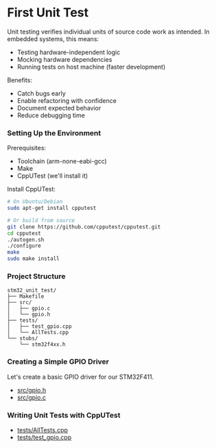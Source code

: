 # First Unit Test

Unit testing verifies individual units of source code work as intended. In embedded systems, this means:

- Testing hardware-independent logic
- Mocking hardware dependencies
- Running tests on host machine (faster development)

Benefits:

- Catch bugs early
- Enable refactoring with confidence
- Document expected behavior
- Reduce debugging time

### Setting Up the Environment 

Prerequisites:

- Toolchain (arm-none-eabi-gcc)
- Make
- CppUTest (we'll install it)

Install CppUTest:

```bash
# On Ubuntu/Debian
sudo apt-get install cpputest

# Or build from source
git clone https://github.com/cpputest/cpputest.git
cd cpputest
./autogen.sh
./configure
make
sudo make install
```

###  Project Structure

```
stm32_unit_test/
├── Makefile
├── src/
│   ├── gpio.c
│   └── gpio.h
├── tests/
│   ├── test_gpio.cpp
│   └── AllTests.cpp
└── stubs/
    └── stm32f4xx.h
```

### Creating a Simple GPIO Driver

Let's create a basic GPIO driver for our STM32F411.

- [src/gpio.h](src/gpio.h)
- [src/gpio.c](src/gpio.c)

### Writing Unit Tests with CppUTest

- [tests/AllTests.cpp](tests/AllTests.cpp)
- [tests/test_gpio.cpp](tests/test_gpio.cpp)